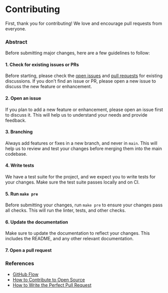 # Contributing

First, thank you for contributing! We love and encourage pull requests from everyone.

### Abstract

Before submitting major changes, here are a few guidelines to follow:

#### 1. Check for existing issues or PRs

Before starting, please check the [open issues][issues] and [pull requests][prs] for existing discussions. If you don't find an issue or PR, please open a new issue to discuss the new feature or enhancement.

#### 2. Open an issue

If you plan to add a new feature or enhancement, please open an issue first to discuss it. This will help us to understand your needs and provide feedback.

#### 3. Branching

Always add features or fixes in a new branch, and never in `main`. This will help us to review and test your changes before merging them into the main codebase.

#### 4. Write tests

We have a test suite for the project, and we expect you to write tests for your changes. Make sure the test suite passes locally and on CI.

#### 5. Run `make pre`

Before submitting your changes, run `make pre` to ensure your changes pass all checks. This will run the linter, tests, and other checks.

#### 6. Update the documentation

Make sure to update the documentation to reflect your changes. This includes the README, and any other relevant documentation.

#### 7. Open a pull request

[issues]: https://github.com/thuongtruong109/toplink/issues
[prs]: https://github.com/thuongtruong109/toplink/pulls

### References

- [GitHub Flow](https://guides.github.com/introduction/flow/)
- [How to Contribute to Open Source](https://opensource.guide/how-to-contribute/)
- [How to Write the Perfect Pull Request](https://github.blog/2015-01-21-how-to-write-the-perfect-pull-request/)